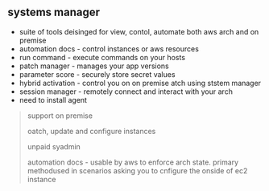 ## systems manager

- suite of tools deisinged for view, contol, automate both aws arch and on premise
- automation docs - control instances or aws resources
- run command - execute commands on your hosts
- patch manager - manages your app versions
- parameter score - securely store secret values
- hybrid activation - control you on on premise atch using ststem manager
- session manager - remotely connect and interact with your arch
- need to install agent

> support on premise
>
> oatch, update and configure instances
>
> unpaid syadmin
>
> automation docs - usable by aws to enforce arch state. primary methodused in scenarios asking you to cnfigure the onside of ec2 instance